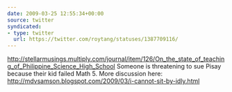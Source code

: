 ```yaml
---
date: 2009-03-25 12:55:34+00:00
source: twitter
syndicated:
- type: twitter
  url: https://twitter.com/roytang/statuses/1387709116/
---
```


http://stellarmusings.multiply.com/journal/item/126/On_the_state_of_teaching_of_Philippine_Science_High_School Someone is threatening to sue Pisay because their kid failed Math 5. More discussion here:  http://mdvsamson.blogspot.com/2009/03/i-cannot-sit-by-idly.html